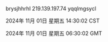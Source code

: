brysjhhrhl 219.139.197.74 yqqlmgsycl

2024年 11月 01日 星期五 14:30:02 CST

2024年 11月 01日 星期五 06:30:02 GMT
